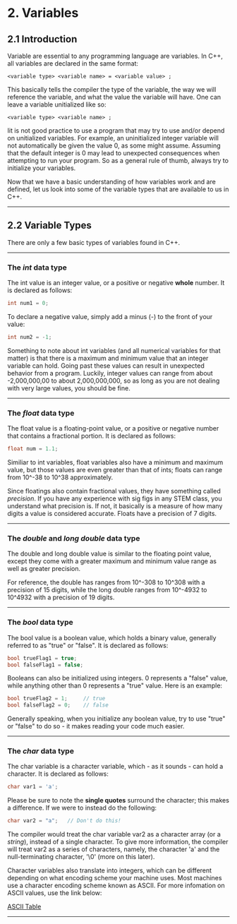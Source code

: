 # 2. Variables

## 2.1 Introduction
Variable are essential to any programming language are variables. In C++, all 
variables are declared in the same format: 

```
<variable type> <variable name> = <variable value> ;
```

This basically tells the compiler the type of the variable, the way we will 
reference the variable, and what the value the variable will have. One can 
leave a variable unitialized like so:

```
<variable type> <variable name> ;
```

Iit is not good practice to use a program that may try to use and/or depend on
unitialized variables. For example, an uninitialized integer variable will not
automatically be given the value 0, as some might assume. Assuming that the 
default integer is 0 may lead to unexpected consequences when attempting to run
your program. So as a general rule of thumb, always try to initialize your variables.

Now that we have a basic understanding of how variables work and are defined,
let us look into some of the variable types that are available to us in C++.

---

## 2.2 Variable Types

There are only a few basic types of variables found in C++.

---

### The *int* data type

The int value is an integer value, or a positive or negative **whole** number. 
It is declared as follows:

```C++
int num1 = 0;
```

To declare a negative value, simply add a minus (-) to the front of your value:

```C++
int num2 = -1;
```

Something to note about int variables (and all numerical variables for that matter)
is that there is a maximum and minimum value that an integer variable can hold. Going 
past these values can result in unexpected behavior from a program. Luckily, integer 
values can range from about -2,000,000,00 to about 2,000,000,000, so as long as you 
are not dealing with very large values, you should be fine. 

---

### The *float* data type

The float value is a floating-point value, or a positive or negative number that 
contains a fractional portion. It is declared as follows:

```C++
float num = 1.1;
```

Similiar to int variables, float variables also have a minimum and maximum value, but
those values are even greater than that of ints; floats can range from 10^-38 to 10^38
approximately. 

Since floatings also contain fractional values, they have something called *precision*.
If you have any experience with sig figs in any STEM class, you understand what precision
is. If not, it basically is a measure of how many digits a value is considered accurate.
Floats have a precision of 7 digits.

---

### The *double* and *long double* data type

The double and long double value is similar to the floating point value, except they 
come with a greater maximum and minimum value range as well as greater precision.

For reference, the double has ranges from 10^-308 to 10^308 with a precision of 15 digits,
while the long double ranges from 10^-4932 to 10^4932 with a precision of 19 digits.

---

### The *bool* data type

The bool value is a boolean value, which holds a binary value, generally referred
to as "true" or "false". It is declared as follows:

```C++
bool trueFlag1 = true;
bool falseFlag1 = false;
```

Booleans can also be initialized using integers. 0 represents a "false" value, 
while anything other than 0 represents a "true" value. Here is an example:

```C++
bool trueFlag2 = 1;     // true
bool falseFlag2 = 0;    // false
```

Generally speaking, when you initialize any boolean value, try to use "true" or
"false" to do so - it makes reading your code much easier.

---

### The *char* data type

The char variable is a character variable, which - as it sounds - can hold a
character. It is declared as follows:

```C++
char var1 = 'a';
```

Please be sure to note the **single quotes** surround the character; this makes
a difference. If we were to instead do the following:

```C++
char var2 = "a";   // Don't do this!
```

The compiler would treat the char variable var2 as a character array (or a *string*),
instead of a single character. To give more information, the compiler will treat var2
as a series of characters, namely, the character 'a' and the null-terminating character,
'\0' (more on this later). 

Character variables also translate into integers, which can be different depending on 
what encoding scheme your machine uses. Most machines use a character encoding
scheme known as ASCII. For more infomation on ASCII values, use the link below:

[ASCII Table](https://i.pinimg.com/originals/75/28/b1/7528b199208cc9078adfa6830be7f072.jpg)

---
